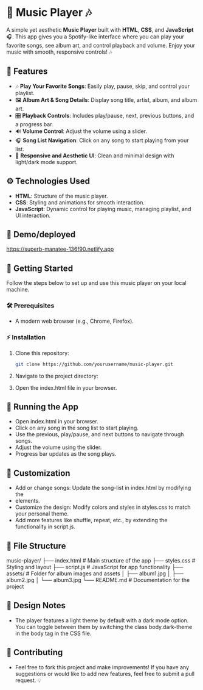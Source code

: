 # 🎵 Music Player 🎶

A simple yet aesthetic **Music Player** built with **HTML**, **CSS**, and **JavaScript** 🎧. This app gives you a Spotify-like interface where you can play your favorite songs, see album art, and control playback and volume. Enjoy your music with smooth, responsive controls! 🎶

## 🌟 Features

- 🎶 **Play Your Favorite Songs**: Easily play, pause, skip, and control your playlist.
- 🖼️ **Album Art & Song Details**: Display song title, artist, album, and album art.
- 🎛️ **Playback Controls**: Includes play/pause, next, previous buttons, and a progress bar.
- 🔊 **Volume Control**: Adjust the volume using a slider.
- 🎧 **Song List Navigation**: Click on any song to start playing from your list.
- 🎨 **Responsive and Aesthetic UI**: Clean and minimal design with light/dark mode support.

## ⚙️ Technologies Used

- **HTML**: Structure of the music player.
- **CSS**: Styling and animations for smooth interaction.
- **JavaScript**: Dynamic control for playing music, managing playlist, and UI interaction.

## 📸 Demo/deployed

https://superb-manatee-136f90.netlify.app

## 🚀 Getting Started

Follow the steps below to set up and use this music player on your local machine.

### 🛠️ Prerequisites

- A modern web browser (e.g., Chrome, Firefox).

### ⚡ Installation

1. Clone this repository:

   ```bash
   git clone https://github.com/yourusername/music-player.git
    ```
   
2. Navigate to the project directory:
3. Open the index.html file in your browser.

## 🎵 Running the App
- Open index.html in your browser.
- Click on any song in the song list to start playing.
- Use the previous, play/pause, and next buttons to navigate through songs.
- Adjust the volume using the slider.
- Progress bar updates as the song plays.

## 🔧 Customization
- Add or change songs: Update the song-list in index.html by modifying the <li> elements.
- Customize the design: Modify colors and styles in styles.css to match your personal theme.
- Add more features like shuffle, repeat, etc., by extending the functionality in script.js.

## 📂 File Structure
music-player/
├── index.html         # Main structure of the app
├── styles.css         # Styling and layout
├── script.js          # JavaScript for app functionality
├── assets/            # Folder for album images and assets
│   ├── album1.jpg
│   ├── album2.jpg
│   └── album3.jpg
└── README.md          # Documentation for the project

## 🎨 Design Notes
- The player features a light theme by default with a dark mode option. You can toggle between them by switching the class body.dark-theme in the body tag in the CSS file.

## 🤝 Contributing
- Feel free to fork this project and make improvements! If you have any suggestions or would like to add new features, feel free to submit a pull request. 💡





